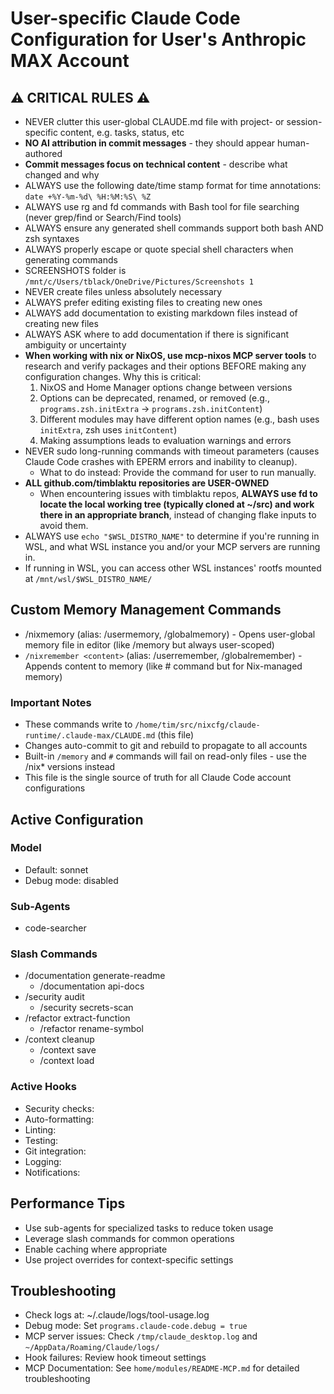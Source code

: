 # User-specific Claude Code Configuration for User's Anthropic MAX Account

## ⚠️ CRITICAL RULES ⚠️
- NEVER clutter this user-global CLAUDE.md file with project- or session-specific content, e.g. tasks, status, etc
- **NO AI attribution in commit messages** - they should appear human-authored
- **Commit messages focus on technical content** - describe what changed and why
- ALWAYS use the following date/time stamp format for time annotations: `date +%Y-%m-%d\ %H:%M:%S\ %Z`
- ALWAYS use rg and fd commands with Bash tool for file searching (never grep/find or Search/Find tools)
- ALWAYS ensure any generated shell commands support both bash AND zsh syntaxes
- ALWAYS properly escape or quote special shell characters when generating commands
- SCREENSHOTS folder is `/mnt/c/Users/tblack/OneDrive/Pictures/Screenshots 1`
- NEVER create files unless absolutely necessary
- ALWAYS prefer editing existing files to creating new ones
- ALWAYS add documentation to existing markdown files instead of creating new files 
- ALWAYS ASK where to add documentation if there is significant ambiguity or uncertainty
- **When working with nix or NixOS, use mcp-nixos MCP server tools** to research and verify packages and their options BEFORE making any configuration changes. Why this is critical:
  1. NixOS and Home Manager options change between versions
  2. Options can be deprecated, renamed, or removed (e.g., `programs.zsh.initExtra` → `programs.zsh.initContent`)
  3. Different modules may have different option names (e.g., bash uses `initExtra`, zsh uses `initContent`)
  4. Making assumptions leads to evaluation warnings and errors
- NEVER sudo long-running commands with timeout parameters (causes Claude Code crashes with EPERM errors and inability to cleanup). 
  - What to do instead: Provide the command for user to run manually.
- **ALL github.com/timblaktu repositories are USER-OWNED**
  - When encountering issues with timblaktu repos, **ALWAYS use fd to locate the local working tree (typically cloned at ~/src) and work there in an appropriate branch**, instead of changing flake inputs to avoid them.
- ALWAYS use `echo "$WSL_DISTRO_NAME"` to determine if you're running in WSL, and what WSL instance you and/or your MCP servers are running in.
- If running in WSL, you can access other WSL instances' rootfs mounted at `/mnt/wsl/$WSL_DISTRO_NAME/`

## Custom Memory Management Commands
- /nixmemory (alias: /usermemory, /globalmemory) - Opens user-global memory file in editor (like /memory but always user-scoped)
- `/nixremember <content>` (alias: /userremember, /globalremember) - Appends content to memory (like # command but for Nix-managed memory)

### Important Notes
- These commands write to `/home/tim/src/nixcfg/claude-runtime/.claude-max/CLAUDE.md` (this file)
- Changes auto-commit to git and rebuild to propagate to all accounts
- Built-in `/memory` and `#` commands will fail on read-only files - use the /nix* versions instead
- This file is the single source of truth for all Claude Code account configurations

## Active Configuration

### Model
- Default: sonnet
- Debug mode: disabled

### Sub-Agents
- code-searcher

### Slash Commands
- /documentation generate-readme
    - /documentation api-docs
- /security audit
    - /security secrets-scan
- /refactor extract-function
    - /refactor rename-symbol
- /context cleanup
    - /context save
    - /context load

### Active Hooks
- Security checks: 
- Auto-formatting: 
- Linting: 
- Testing: 
- Git integration: 
- Logging: 
- Notifications: 

## Performance Tips

- Use sub-agents for specialized tasks to reduce token usage
- Leverage slash commands for common operations
- Enable caching where appropriate
- Use project overrides for context-specific settings

## Troubleshooting

- Check logs at: ~/.claude/logs/tool-usage.log
- Debug mode: Set `programs.claude-code.debug = true`
- MCP server issues: Check `/tmp/claude_desktop.log` and `~/AppData/Roaming/Claude/logs/`
- Hook failures: Review hook timeout settings
- MCP Documentation: See `home/modules/README-MCP.md` for detailed troubleshooting

